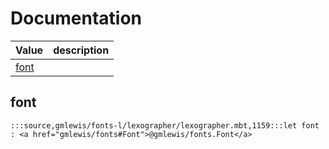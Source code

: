 # Documentation
|Value|description|
|---|---|
|[font](#font)||

## font

```moonbit
:::source,gmlewis/fonts-l/lexographer/lexographer.mbt,1159:::let font : <a href="gmlewis/fonts#Font">@gmlewis/fonts.Font</a>
```

